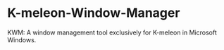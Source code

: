 # K-meleon-Window-Manager
KWM: A window management tool exclusively for K-meleon in Microsoft Windows.
